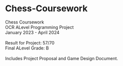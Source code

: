 # Chess-Coursework
Chess Coursework<br/>OCR ALevel Programming Project<br/>January 2023 - April 2024<br/><br/>Result for Project: 57/70<br/>Final ALevel Grade: B<br/><br/>Includes Project Proposal and Game Design Document.
